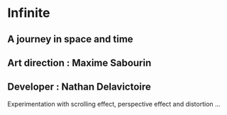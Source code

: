 # Infinite
## A journey in space and time

**Art direction :** Maxime Sabourin
----
**Developer :** Nathan Delavictoire
----
Experimentation with scrolling effect, perspective effect and distortion ...
